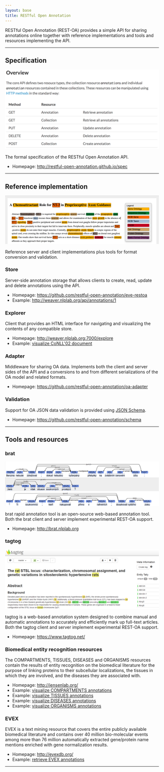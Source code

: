 ```yaml
---
layout: base
title: RESTful Open Annotation
---
```


RESTful Open Annotation (REST-OA) provides a simple API for sharing
annotations online together with reference implementations and tools
and resources implementing the API.

---

## Specification

<img class="fig right" src="img/spec.png">

The formal specification of the RESTful Open Annotation API.

* Homepage: <http://restful-open-annotation.github.io/spec>

<p class="sep"/>

---

## Reference implementation

<img class="fig right" src="img/oaexplorer.png">

Reference server and client implementations plus tools for format
conversion and validation.

### Store

Server-side annotation storage that allows clients to create, read,
update and delete annotations using the API.

* Homepage: <https://github.com/restful-open-annotation/eve-restoa>
* Example: <http://weaver.nlplab.org/api/annotations/1>

### Explorer

Client that provides an HTML interface for navigating and visualizing
the contents of any compatible store.

* Homepage: <http://weaver.nlplab.org:7000/explore>
* Example: [visualize CoNLL'02 document](http://weaver.nlplab.org:7000/explore?url=http%3A//weaver.nlplab.org%3A5000/annotations&doc=http%3A//weaver.nlplab.org/api/documents/esp.train-doc-1.txt&style=visualize)

### Adapter

Middleware for sharing OA data. Implements both the client and server
sides of the API and a conversions to and from different
serializations of the OA model and related formats.

* Homepage: <https://github.com/restful-open-annotation/oa-adapter>

### Validation

Support for OA JSON data validation is provided using
[JSON Schema](http://json-schema.org/).

* Homepage: <https://github.com/restful-open-annotation/schema>

---

## Tools and resources

### brat

<img class="fig right" src="img/brat.png">

brat rapid annotation tool is an open-source web-based annotation
tool. Both the brat client and server implement experimental REST-OA
support.

* Homepage: <http://brat.nlplab.org>

<p class="sep"/>

### tagtog

<img class="fig right" src="img/tagtog.png">

tagtog is a web-based annotation system designed to combine manual and
automatic annotations to accurately and efficiently mark up full-text
articles. Both the tagtog client and server implement experimental
REST-OA support.

* Homepage: <https://www.tagtog.net/>

<p class="sep"/>

### Biomedical entity recognition resources

The COMPARTMENTS, TISSUES, DISEASES and ORGANISMS resources contain
the results of entity recognition on the biomedical literature for the
purpose of linking proteins to their subcellular localizations, the
tissues in which they are involved, and the diseases they are
associated with.

* Homepage: <http://jensenlab.org/>
* Example: [visualize COMPARTMENTS annotations](http://weaver.nlplab.org:7000/explore?url=http%3A//compartments.jensenlab.org/document/24177916/annotations&doc=http%3A//compartments.jensenlab.org/document/24177916&style=visualize)
* Example: [visualize TISSUES annotations](http://weaver.nlplab.org:7000/explore?url=http%3A//tissues.jensenlab.org/document/25343516/annotations&doc=http%3A//tissues.jensenlab.org/document/25343516&style=visualize)
* Example: [visualize DISEASES annotations](http://weaver.nlplab.org:7000/explore?url=http%3A//diseases.jensenlab.org/document/22438824/annotations&doc=http%3A//diseases.jensenlab.org/document/22438824&style=visualize)
* Example: [visualize ORGANISMS annotations](http://weaver.nlplab.org:7000/explore?url=http%3A//organisms.jensenlab.org/document/20164077/annotations&doc=http%3A//organisms.jensenlab.org/document/20164077&style=visualize)

### EVEX

EVEX is a text mining resource that covers the entire publicly
available biomedical literature and contains over 40 million
bio-molecular events among more than 76 million automatically
extracted gene/protein name mentions enriched with gene normalization
results.

* Homepage: <http://evexdb.org/>
* Example: [retrieve EVEX annotations](http://beta.evexdb.org/oa/document/pubmed/17685393/annotations/)

---
